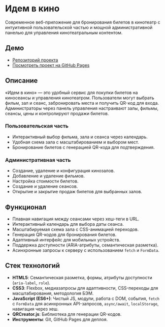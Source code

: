 # Идем в кино

Современное веб-приложение для бронирования билетов в кинотеатр с интуитивной пользовательской частью и мощной административной панелью для управления кинотеатральным контентом.

## Демо
- [Репозиторий проекта](https://github.com/Ice2508/shfe-diplom)
- [Посмотреть проект на GitHub Pages](https://ice2508.github.io/shfe-diplom/)

## Описание
«Идем в кино» — это удобный сервис для покупки билетов на киносеансы и управления кинотеатром. Пользователи могут выбрать фильм, зал и сеанс, забронировать места и получить QR-код для входа. Администраторы через панель управления настраивают залы, фильмы, сеансы, цены и контролируют продажи билетов.

### Пользовательская часть
- Интерактивный выбор фильма, зала и сеанса через календарь.
- Удобная схема зала с масштабированием и выбором мест.
- Бронирование билетов с генерацией QR-кода для подтверждения.

### Административная часть
- Создание, удаление и конфигурация кинозалов.
- Добавление и удаление фильмов.
- Настройка стоимости билетов.
- Создание и удаление сеансов.
- Открытие и закрытие продаж билетов для выбранных залов.

## Функционал
- Плавная навигация между сеансами через хеш-теги в URL.
- Интерактивный календарь для выбора даты сеанса.
- Масштабируемая схема зала с CSS-анимацией переходов.
- Генерация QR-кодов для бронирования билетов.
- Адаптивный интерфейс для мобильных устройств.
- Поддержка доступности (ARIA-атрибуты, семантическая разметка).
- Асинхронные запросы к серверу с использованием `fetch` и `FormData`.

## Стек технологий
- **HTML5**: Семантическая разметка, формы, атрибуты доступности (`aria-label`, `role`).
- **CSS3**: Flexbox, медиазапросы для адаптивности, CSS-переходы для масштабирования, методология БЭМ.
- **JavaScript (ES6+)**: Чистый JS, модули, работа с DOM, события, `fetch` с `FormData` для асинхронных API-запросов, `async/await`, `localStorage`, навигация через хеш.
- **QRCreator.js**: Библиотека для генерации QR-кодов.
- **Инструменты**: Git, GitHub Pages для деплоя.